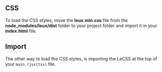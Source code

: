 ## CSS

To load the CSS styles, move the **leux.min.css** file from the **node_modules/leux/dist** folder to your project folder and import it in your **index.html** file.

<div>
<LinkCode></LinkCode>
</div>

## Import

The other way to load the CSS styles, is importing the LeCSS at the top of your `main.(jsx|tsx)` file.

<div>
<LeCSSImportCode></LeCSSImportCode>
</div>
